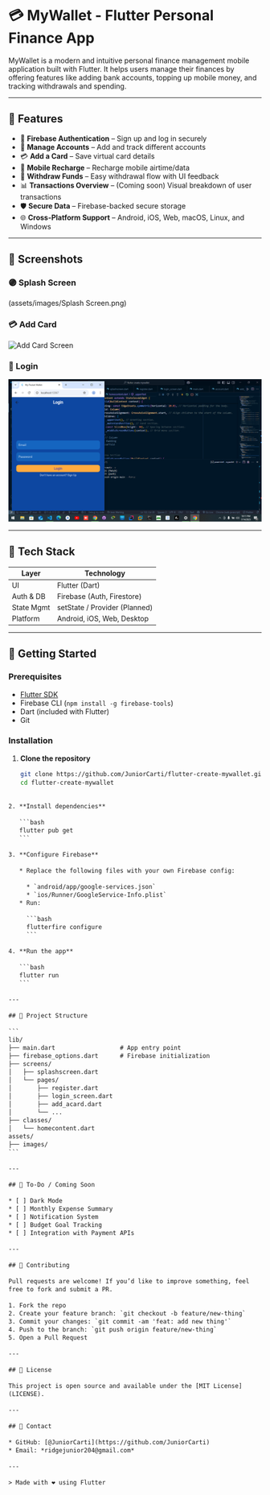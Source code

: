 
# 💳 MyWallet - Flutter Personal Finance App

MyWallet is a modern and intuitive personal finance management mobile application built with Flutter. It helps users manage their finances by offering features like adding bank accounts, topping up mobile money, and tracking withdrawals and spending.

---

## 🚀 Features

- 🔐 **Firebase Authentication** – Sign up and log in securely
- 💼 **Manage Accounts** – Add and track different accounts
- 💳 **Add a Card** – Save virtual card details
- 📲 **Mobile Recharge** – Recharge mobile airtime/data
- 💸 **Withdraw Funds** – Easy withdrawal flow with UI feedback
- 📊 **Transactions Overview** – (Coming soon) Visual breakdown of user transactions
- 🛡️ **Secure Data** – Firebase-backed secure storage
- 🌐 **Cross-Platform Support** – Android, iOS, Web, macOS, Linux, and Windows

---

## 📸 Screenshots

### 🟣 Splash Screen
(assets/images/Splash Screen.png)

### 💳 Add Card
![Add Card Screen](assets/images/add_card_screen.png)

### 🔐 Login
![Login Screen](assets/images/login_screen.png)

---
## 🧠 Tech Stack

| Layer         | Technology                   |
|--------------|------------------------------|
| UI           | Flutter (Dart)               |
| Auth & DB    | Firebase (Auth, Firestore)   |
| State Mgmt   | setState / Provider (Planned)|
| Platform     | Android, iOS, Web, Desktop   |

---

## 🏁 Getting Started

### Prerequisites

- [Flutter SDK](https://docs.flutter.dev/get-started/install)
- Firebase CLI (`npm install -g firebase-tools`)
- Dart (included with Flutter)
- Git

### Installation

1. **Clone the repository**
   ```bash
   git clone https://github.com/JuniorCarti/flutter-create-mywallet.git
   cd flutter-create-mywallet
````

2. **Install dependencies**

   ```bash
   flutter pub get
   ```

3. **Configure Firebase**

   * Replace the following files with your own Firebase config:

     * `android/app/google-services.json`
     * `ios/Runner/GoogleService-Info.plist`
   * Run:

     ```bash
     flutterfire configure
     ```

4. **Run the app**

   ```bash
   flutter run
   ```

---

## 📂 Project Structure

```
lib/
├── main.dart                  # App entry point
├── firebase_options.dart      # Firebase initialization
├── screens/
│   ├── splashscreen.dart
│   └── pages/
│       ├── register.dart
│       ├── login_screen.dart
│       ├── add_acard.dart
│       └── ...
├── classes/
│   └── homecontent.dart
assets/
├── images/
```

---

## 🧪 To-Do / Coming Soon

* [ ] Dark Mode
* [ ] Monthly Expense Summary
* [ ] Notification System
* [ ] Budget Goal Tracking
* [ ] Integration with Payment APIs

---

## 🤝 Contributing

Pull requests are welcome! If you’d like to improve something, feel free to fork and submit a PR.

1. Fork the repo
2. Create your feature branch: `git checkout -b feature/new-thing`
3. Commit your changes: `git commit -am 'feat: add new thing'`
4. Push to the branch: `git push origin feature/new-thing`
5. Open a Pull Request

---

## 📄 License

This project is open source and available under the [MIT License](LICENSE).

---

## 🔗 Contact

* GitHub: [@JuniorCarti](https://github.com/JuniorCarti)
* Email: *ridgejunior204@gmail.com*

---

> Made with ❤️ using Flutter
